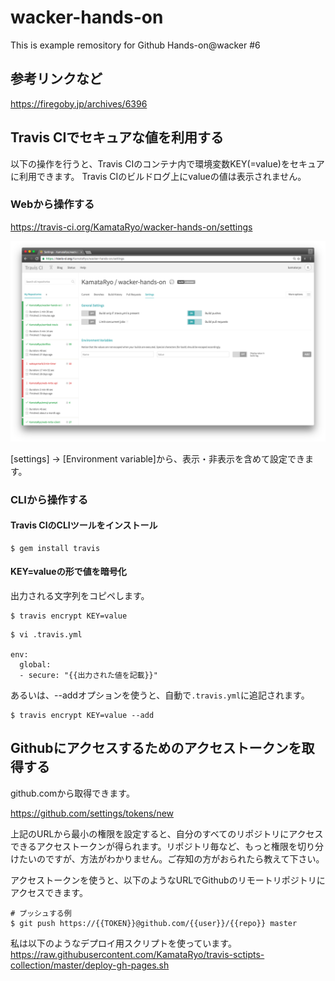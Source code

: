 # wacker-hands-on

This is example remository for Github Hands-on@wacker #6

## 参考リンクなど

https://firegoby.jp/archives/6396



## Travis CIでセキュアな値を利用する

以下の操作を行うと、Travis CIのコンテナ内で環境変数KEY(=value)をセキュアに利用できます。
Travis CIのビルドログ上にvalueの値は表示されません。

### Webから操作する

https://travis-ci.org/KamataRyo/wacker-hands-on/settings

![screenshot1](screenshots/sc1.png)

[settings] -> [Environment variable]から、表示・非表示を含めて設定できます。

### CLIから操作する

#### Travis CIのCLIツールをインストール

```
$ gem install travis
```

#### KEY=valueの形で値を暗号化

出力される文字列をコピペします。

```
$ travis encrypt KEY=value
```

```
$ vi .travis.yml

env:
  global:
  - secure: "{{出力された値を記載}}"
```

あるいは、--addオプションを使うと、自動で`.travis.yml`に追記されます。

```
$ travis encrypt KEY=value --add
```

## Githubにアクセスするためのアクセストークンを取得する

github.comから取得できます。

https://github.com/settings/tokens/new

上記のURLから最小の権限を設定すると、自分のすべてのリポジトリにアクセスできるアクセストークンが得られます。リポジトリ毎など、もっと権限を切り分けたいのですが、方法がわかりません。ご存知の方がおられたら教えて下さい。

アクセストークンを使うと、以下のようなURLでGithubのリモートリポジトリにアクセスできます。
```
# プッシュする例
$ git push https://{{TOKEN}}@github.com/{{user}}/{{repo}} master
```

私は以下のようなデプロイ用スクリプトを使っています。
https://raw.githubusercontent.com/KamataRyo/travis-sctipts-collection/master/deploy-gh-pages.sh
